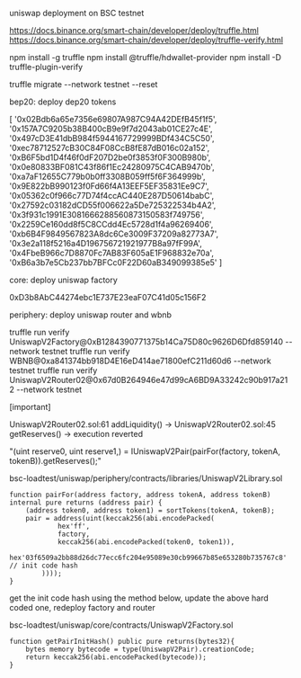 uniswap deployment on BSC testnet

https://docs.binance.org/smart-chain/developer/deploy/truffle.html
https://docs.binance.org/smart-chain/developer/deploy/truffle-verify.html

npm install -g truffle
npm install @truffle/hdwallet-provider
npm install -D truffle-plugin-verify

truffle migrate --network testnet --reset

bep20: deploy dep20 tokens

[
  '0x02Bdb6a65e7356e69807A987C94A42DEfB45f1f5',
  '0x157A7C9205b38B400cB9e9f7d2043ab01CE27c4E',
  '0x497cD3E41dbB984f5944167729999BDf434C5C50',
  '0xec78712527cB30C84F08CcB8fE87dB016c02a152',
  '0xB6F5bd1D4f46f0dF207D2be0f3853f0F300B980b',
  '0x0e80833BF081C43f86f1Ec24280975C4CAB9470b',
  '0xa7aF12655C779b0b0ff3308B059ff5f6F364999b',
  '0x9E822bB990123f0Fd66f4A13EEF5EF35831Ee9C7',
  '0x05362c0f966c77D74f4ccAC440E287D50614babC',
  '0x27592c03182dCD55f006622a5De725322534b4A2',
  '0x3f931c1991E3081666288560873150583f749756',
  '0x2259Ce160dd8f5C8CCdd4Ec5728d1f4a96269406',
  '0xb6B4F9849567823A8dc6Ce3009F37209a82773A7',
  '0x3e2a118f5216a4D196756721921977B8a97fF99A',
  '0x4FbeB966c7D8870Fc7AB83F605aE1F968832e70a',
  '0xB6a3b7e5Cb237bb7BFCc0F22D60aB349099385e5'
]

core: deploy uniswap factory

0xD3b8AbC44274ebc1E737E23eaF07C41d05c156F2

periphery: deploy uniswap router and wbnb

truffle run verify UniswapV2Factory@0xB1284390771375b14Ca75D80c9626D6Dfd859140 --network testnet
truffle run verify WBNB@0xa841374bb918D4E16eD414ae71800efC211d60d6 --network testnet
truffle run verify UniswapV2Router02@0x67d0B264946e47d99cA6BD9A33242c90b917a212 --network testnet

[important]

UniswapV2Router02.sol:61 addLiquidity() -> UniswapV2Router02.sol:45 getReserves() -> execution reverted

"(uint reserve0, uint reserve1,) = IUniswapV2Pair(pairFor(factory, tokenA, tokenB)).getReserves();"

bsc-loadtest/uniswap/periphery/contracts/libraries/UniswapV2Library.sol

    function pairFor(address factory, address tokenA, address tokenB) internal pure returns (address pair) {
        (address token0, address token1) = sortTokens(tokenA, tokenB);
        pair = address(uint(keccak256(abi.encodePacked(
                hex'ff',
                factory,
                keccak256(abi.encodePacked(token0, token1)),
                hex'03f6509a2bb88d26dc77ecc6fc204e95089e30cb99667b85e653280b735767c8' // init code hash
            ))));
    }

get the init code hash using the method below, update the above hard coded one, redeploy factory and router

bsc-loadtest/uniswap/core/contracts/UniswapV2Factory.sol

    function getPairInitHash() public pure returns(bytes32){
        bytes memory bytecode = type(UniswapV2Pair).creationCode;
        return keccak256(abi.encodePacked(bytecode));
    }
